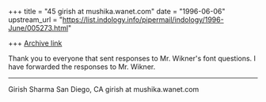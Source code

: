 +++
title = "45 girish at mushika.wanet.com"
date = "1996-06-06"
upstream_url = "https://list.indology.info/pipermail/indology/1996-June/005273.html"

+++
[Archive link](https://list.indology.info/pipermail/indology/1996-June/005273.html)

Thank you to everyone that sent responses to Mr. Wikner's font questions.
I have forwarded the responses to Mr. Wikner.

-----------------------------------------------------------

Girish Sharma
San Diego, CA
girish at mushika.wanet.com





